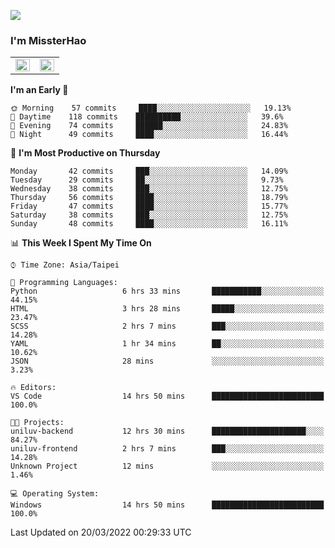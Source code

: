 ![](https://komarev.com/ghpvc/?username=MissterHao&color=ff69b4)

### I'm MissterHao


<!-- Readme stats -->
<!-- https://github.com/anuraghazra/github-readme-stats -->
<table>
<tr>
    <td valign="top" width="50%">
    <img src="https://github-readme-stats.vercel.app/api?username=MissterHao&hide_border=true&show_icons=true&locale=en" align="left" style="width: 100%" />
    </td>
    <td valign="top" width="50%">
    <img src="https://github-readme-stats.vercel.app/api/top-langs?username=MissterHao&hide_border=true&show_icons=true&locale=en&layout=compact" align="left" style="width: 100%" />
    </td>
</tr>
</table>  


<!--START_SECTION:waka-->
**I'm an Early 🐤** 

```text
🌞 Morning    57 commits     ████░░░░░░░░░░░░░░░░░░░░░   19.13% 
🌆 Daytime    118 commits    ██████████░░░░░░░░░░░░░░░   39.6% 
🌃 Evening    74 commits     ██████░░░░░░░░░░░░░░░░░░░   24.83% 
🌙 Night      49 commits     ████░░░░░░░░░░░░░░░░░░░░░   16.44%

```
📅 **I'm Most Productive on Thursday** 

```text
Monday       42 commits     ███░░░░░░░░░░░░░░░░░░░░░░   14.09% 
Tuesday      29 commits     ██░░░░░░░░░░░░░░░░░░░░░░░   9.73% 
Wednesday    38 commits     ███░░░░░░░░░░░░░░░░░░░░░░   12.75% 
Thursday     56 commits     ████░░░░░░░░░░░░░░░░░░░░░   18.79% 
Friday       47 commits     ████░░░░░░░░░░░░░░░░░░░░░   15.77% 
Saturday     38 commits     ███░░░░░░░░░░░░░░░░░░░░░░   12.75% 
Sunday       48 commits     ████░░░░░░░░░░░░░░░░░░░░░   16.11%

```


📊 **This Week I Spent My Time On** 

```text
⌚︎ Time Zone: Asia/Taipei

💬 Programming Languages: 
Python                   6 hrs 33 mins       ███████████░░░░░░░░░░░░░░   44.15% 
HTML                     3 hrs 28 mins       █████░░░░░░░░░░░░░░░░░░░░   23.47% 
SCSS                     2 hrs 7 mins        ███░░░░░░░░░░░░░░░░░░░░░░   14.28% 
YAML                     1 hr 34 mins        ██░░░░░░░░░░░░░░░░░░░░░░░   10.62% 
JSON                     28 mins             ░░░░░░░░░░░░░░░░░░░░░░░░░   3.23%

🔥 Editors: 
VS Code                  14 hrs 50 mins      █████████████████████████   100.0%

🐱‍💻 Projects: 
uniluv-backend           12 hrs 30 mins      █████████████████████░░░░   84.27% 
uniluv-frontend          2 hrs 7 mins        ███░░░░░░░░░░░░░░░░░░░░░░   14.28% 
Unknown Project          12 mins             ░░░░░░░░░░░░░░░░░░░░░░░░░   1.46%

💻 Operating System: 
Windows                  14 hrs 50 mins      █████████████████████████   100.0%

```


 Last Updated on 20/03/2022 00:29:33 UTC
<!--END_SECTION:waka-->

<!--
**MissterHao/MissterHao** is a ✨ _special_ ✨ repository because its `README.md` (this file) appears on your GitHub profile.

Here are some ideas to get you started:

- 🔭 I’m currently working on ...
- 🌱 I’m currently learning ...
- 👯 I’m looking to collaborate on ...
- 🤔 I’m looking for help with ...
- 💬 Ask me about ...
- 📫 How to reach me: ...
- 😄 Pronouns: ...
- ⚡ Fun fact: ...
-->
